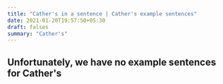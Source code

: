 ```yaml
---
title: "Cather's in a sentence | Cather's example sentences"
date: 2021-01-20T19:57:50+05:30
draft: falses
summary: "Cather's"
---
```

## Unfortunately, we have no example sentences for Cather's                 
